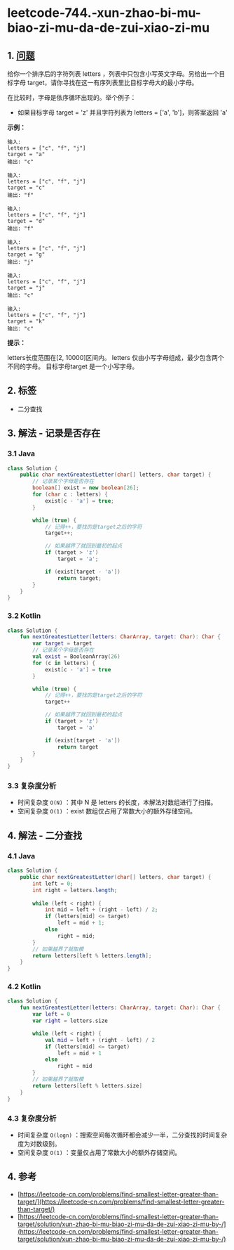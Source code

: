 # leetcode-744.-xun-zhao-bi-mu-biao-zi-mu-da-de-zui-xiao-zi-mu

## 1. [问题](https://leetcode-cn.com/problems/find-smallest-letter-greater-than-target/)

给你一个排序后的字符列表 letters ，列表中只包含小写英文字母。另给出一个目标字母 target，请你寻找在这一有序列表里比目标字母大的最小字母。

在比较时，字母是依序循环出现的。举个例子：

* 如果目标字母 target = 'z' 并且字符列表为 letters = \['a', 'b'\]，则答案返回 'a'

**示例：**

```text
输入:
letters = ["c", "f", "j"]
target = "a"
输出: "c"

输入:
letters = ["c", "f", "j"]
target = "c"
输出: "f"

输入:
letters = ["c", "f", "j"]
target = "d"
输出: "f"

输入:
letters = ["c", "f", "j"]
target = "g"
输出: "j"

输入:
letters = ["c", "f", "j"]
target = "j"
输出: "c"

输入:
letters = ["c", "f", "j"]
target = "k"
输出: "c"
```

**提示：**

letters长度范围在\[2, 10000\]区间内。 letters 仅由小写字母组成，最少包含两个不同的字母。 目标字母target 是一个小写字母。

## 2. 标签

* 二分查找

## 3. 解法 - 记录是否存在

### 3.1 Java

```java
class Solution {
    public char nextGreatestLetter(char[] letters, char target) {
        // 记录某个字母是否存在
        boolean[] exist = new boolean[26];
        for (char c : letters) {
            exist[c - 'a'] = true;
        }

        while (true) {
            // 记得++，要找的是target之后的字符
            target++;

            // 如果越界了就回到最初的起点
            if (target > 'z')
                target = 'a';

            if (exist[target - 'a'])
                return target;
        }
    }
}
```

### 3.2 Kotlin

```kotlin
class Solution {
    fun nextGreatestLetter(letters: CharArray, target: Char): Char {
        var target = target
        // 记录某个字母是否存在
        val exist = BooleanArray(26)
        for (c in letters) {
            exist[c - 'a'] = true
        }

        while (true) {
            // 记得++，要找的是target之后的字符
            target++

            // 如果越界了就回到最初的起点
            if (target > 'z')
                target = 'a'

            if (exist[target - 'a'])
                return target
        }
    }
}
```

### 3.3 复杂度分析

* 时间复杂度 `O(N)` ：其中 N 是 letters 的长度，本解法对数组进行了扫描。
* 空间复杂度 `O(1)` ：exist 数组仅占用了常数大小的额外存储空间。

## 4. 解法 - 二分查找

### 4.1 Java

```java
class Solution {
    public char nextGreatestLetter(char[] letters, char target) {
        int left = 0;
        int right = letters.length;
        
        while (left < right) {
            int mid = left + (right - left) / 2;
            if (letters[mid] <= target)
                left = mid + 1;
            else
                right = mid;
        } 
        // 如果越界了就取模
        return letters[left % letters.length];
    }
}
```

### 4.2 Kotlin

```kotlin
class Solution {
    fun nextGreatestLetter(letters: CharArray, target: Char): Char {
        var left = 0
        var right = letters.size

        while (left < right) {
            val mid = left + (right - left) / 2
            if (letters[mid] <= target)
                left = mid + 1
            else
                right = mid
        }
        // 如果越界了就取模
        return letters[left % letters.size]
    }
}
```

### 4.3 复杂度分析

* 时间复杂度 `O(logn)` ：搜索空间每次循环都会减少一半，二分查找的时间复杂度为对数级别。
* 空间复杂度 `O(1)` ：变量仅占用了常数大小的额外存储空间。

## 4. 参考

* [https://leetcode-cn.com/problems/find-smallest-letter-greater-than-target/](https://leetcode-cn.com/problems/find-smallest-letter-greater-than-target/)
* [https://leetcode-cn.com/problems/find-smallest-letter-greater-than-target/solution/xun-zhao-bi-mu-biao-zi-mu-da-de-zui-xiao-zi-mu-by-/](https://leetcode-cn.com/problems/find-smallest-letter-greater-than-target/solution/xun-zhao-bi-mu-biao-zi-mu-da-de-zui-xiao-zi-mu-by-/)

